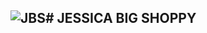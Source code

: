 ## ![JBS](https://user-images.githubusercontent.com/63179955/120094868-7b8f7900-c140-11eb-9b39-ba23ff2872e0.png)# JESSICA BIG SHOPPY
